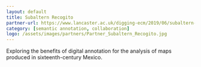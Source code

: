 ```yaml
---
layout: default
title: Subaltern Recogito
partner-url: https://www.lancaster.ac.uk/digging-ecm/2019/06/subaltern-recogito
category: [semantic annotation, collaboration]
logo: /assets/images/partners/Partner_Subaltern_Recogito.jpg
---
```


Exploring the benefits of digital annotation for the analysis of maps produced in sixteenth-century Mexico.
